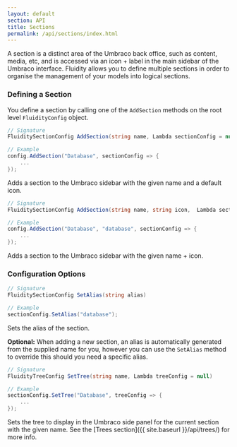 ```yaml
---
layout: default
section: API
title: Sections
permalink: /api/sections/index.html
---
```


A section is a distinct area of the Umbraco back office, such as content, media, etc, and is accessed via an icon + label in the main sidebar of the Umbraco interface. Fluidity allows you to define multiple sections in order to organise the management of your models into logical sections.

### Defining a Section

You define a section by calling one of the `AddSection` methods on the root level `FluidityConfig` object.

````csharp
// Signature
FluiditySectionConfig AddSection(string name, Lambda sectionConfig = null)

// Example
config.AddSection("Database", sectionConfig => {
    ...
});
````
Adds a section to the Umbraco sidebar with the given name and a default icon.

````csharp
// Signature
FluiditySectionConfig AddSection(string name, string icon,  Lambda sectionConfig = null)

// Example
config.AddSection("Database", "database", sectionConfig => {
    ...
});
````
Adds a section to the Umbraco sidebar with the given name + icon.

### Configuration Options

````csharp
// Signature
FluiditySectionConfig SetAlias(string alias)

// Example
sectionConfig.SetAlias("database");
````
Sets the alias of the section.  

**Optional:** When adding a new section, an alias is automatically generated from the supplied name for you, however you can use the `SetAlias` method to override this should you need a specific alias.

````csharp
// Signature
FluidityTreeConfig SetTree(string name, Lambda treeConfig = null)

// Example
sectionConfig.SetTree("Database", treeConfig => {
    ...
});
````
Sets the tree to display in the Umbraco side panel for the current section with the given name. See the [Trees section]({{ site.baseurl }}/api/trees/) for more info.
